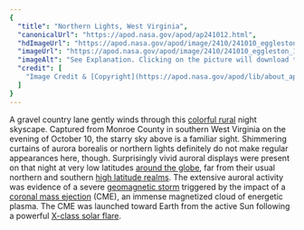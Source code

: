 ```yaml
---
{
  "title": "Northern Lights, West Virginia",
  "canonicalUrl": "https://apod.nasa.gov/apod/ap241012.html",
  "hdImageUrl": "https://apod.nasa.gov/apod/image/2410/241010_eggleston.jpg",
  "imageUrl": "https://apod.nasa.gov/apod/image/2410/241010_eggleston_1024.jpg",
  "imageAlt": "See Explanation. Clicking on the picture will download the highest resolution version available.",
  "credit": [
    "Image Credit & [Copyright](https://apod.nasa.gov/apod/lib/about_apod.html#srapply): [Jonathan Eggleston](https://www.astrobin.com/users/WVAstronomy/)"
  ]
}
---
```


A gravel country lane gently winds through this [colorful rural](https://apod.nasa.gov/apod/ap240516.html) night skyscape. Captured from Monroe County in southern West Virginia on the evening of October 10, the starry sky above is a familiar sight. Shimmering curtains of aurora borealis or northern lights definitely do not make regular appearances here, though. Surprisingly vivid auroral displays were present on that night at very low latitudes [around the globe](https://spaceweathergallery2.com/index.php?&starting_point=0), far from their usual northern and southern [high latitude realms](https://apod.nasa.gov/apod/ap231117.html). The extensive auroral activity was evidence of a severe [geomagnetic storm](https://spaceweather.com/) triggered by the impact of a [coronal mass ejection](https://solarscience.msfc.nasa.gov/CMEs.shtml) (CME), an immense magnetized cloud of energetic plasma. The CME was launched toward Earth from the active Sun following a powerful [X-class solar flare](https://blogs.nasa.gov/solarcycle25/2024/10/09/sun-releases-strong-solar-flare-17/).
